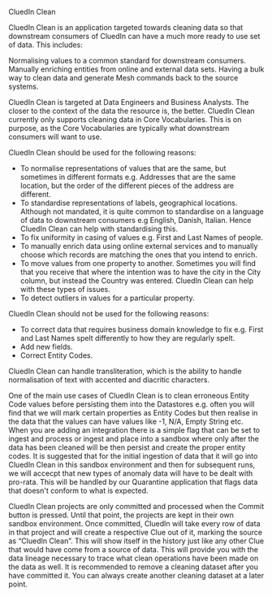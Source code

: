 CluedIn Clean

CluedIn Clean is an application targeted towards cleaning data so that downstream consumers of CluedIn can have a much more ready to use set of data. This includes:

Normalising values to a common standard for downstream consumers. 
Manually enriching entities from online and external data sets. 
Having a bulk way to clean data and generate Mesh commands back to the source systems.

CluedIn Clean is targeted at Data Engineers and Business Analysts. The closer to the context of the data the resource is, the better. CluedIn Clean currently only supports cleaning data in Core Vocabularies. This is on purpose, as the Core Vocabularies are typically what downstream consumers will want to use. 

CluedIn Clean should be used for the following reasons:

 - To normalise representations of values that are the same, but sometimes in different formats e.g. Addresses that are the same location, but the order of the different pieces of the address are different. 
 - To standardise representations of labels, geographical locations. Although not mandated, it is quite common to standardise on a language of data to downstream consumers e.g English, Danish, Italian. Hence CluedIn Clean can help with standardising this. 
 - To fix uniformity in casing of values e.g. First and Last Names of people.
 - To manually enrich data using online external services and to manually choose which records are matching the ones that you intend to enrich. 
 - To move values from one property to another. Sometimes you will find that you receive that where the intention was to have the city in the City column, but instead the Country was entered. CluedIn Clean can help with these types of issues. 
 - To detect outliers in values for a particular property. 

CluedIn Clean should not be used for the following reasons:

 - To correct data that requires business domain knowledge to fix e.g. First and Last Names spelt differently to how they are regularly spelt.
 - Add new fields.
 - Correct Entity Codes.

CluedIn Clean can handle transliteration, which is the ability to handle normalisation of text with accented and diacritic characters. 

One of the main use cases of CluedIn Clean is to clean erroneous Entity Code values before persisting them into the Datastores e.g. often you will find that we will mark certain properties as Entity Codes but then realise in the data that the values can have values like -1, N/A, Empty String etc. When you are adding an integration there is a simple flag that  can be set to ingest and process or ingest and place into a sandbox where only after the data has been cleaned will be then persist and create the proper entity codes. It is suggested that for the initial ingestion of data that it will go into CluedIn Clean in this sandbox environment and then for subsequent runs, we will accecpt that new types of anomaly data will have to be dealt with pro-rata. This will be handled by our Quarantine application that flags data that doesn't conform to what is expected. 

CluedIn Clean projects are only committed and processed when the Commit button is pressed. Until that point, the projects are kept in their own sandbox environment. Once committed, CluedIn will take every row of data in that project and will create a respective Clue out of it, marking the source as “CluedIn Clean”. This will show itself in the history just like any other Clue that would have come from a source of data. This will provide you with the data lineage necessary to trace what clean operations have been made on the data as well. It is recommended to remove a cleaning dataset after you have committed it. You can always create another cleaning dataset at a later point. 